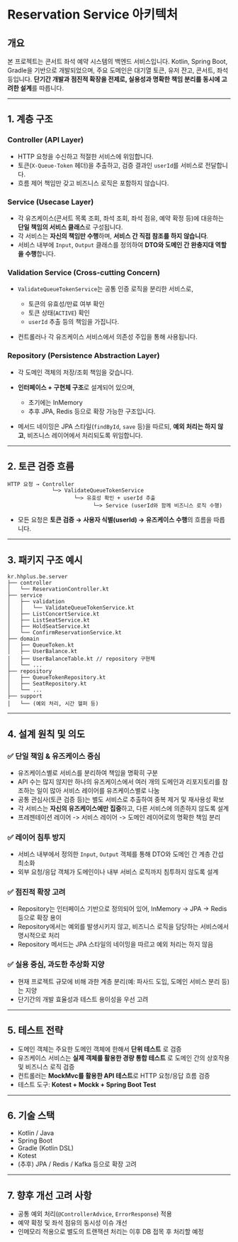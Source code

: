 # Reservation Service 아키텍처

## 개요

본 프로젝트는 콘서트 좌석 예약 시스템의 백엔드 서비스입니다.
Kotlin, Spring Boot, Gradle을 기반으로 개발되었으며, 주요 도메인은 대기열 토큰, 유저 잔고, 콘서트, 좌석 등입니다.
**단기간 개발과 점진적 확장을 전제로, 실용성과 명확한 책임 분리를 동시에 고려한 설계**를 따릅니다.

---

## 1. 계층 구조

### Controller (API Layer)

* HTTP 요청을 수신하고 적절한 서비스에 위임합니다.
* 토큰(`X-Queue-Token` 헤더)을 추출하고, 검증 결과인 `userId`를 서비스로 전달합니다.
* 흐름 제어 책임만 갖고 비즈니스 로직은 포함하지 않습니다.

### Service (Usecase Layer)

* 각 유즈케이스(콘서트 목록 조회, 좌석 조회, 좌석 점유, 예약 확정 등)에 대응하는 **단일 책임의 서비스 클래스**로 구성됩니다.
* 각 서비스는 **자신의 책임만 수행**하며, **서비스 간 직접 참조를 하지 않습니다**.
* 서비스 내부에 `Input`, `Output` 클래스를 정의하여 **DTO와 도메인 간 완충지대 역할을 수행**합니다.

### Validation Service (Cross-cutting Concern)

* `ValidateQueueTokenService`는 공통 인증 로직을 분리한 서비스로,

  * 토큰의 유효성/만료 여부 확인
  * 토큰 상태(`ACTIVE`) 확인
  * `userId` 추출
    등의 책임을 가집니다.
* 컨트롤러나 각 유즈케이스 서비스에서 의존성 주입을 통해 사용됩니다.

### Repository (Persistence Abstraction Layer)

* 각 도메인 객체의 저장/조회 책임을 갖습니다.
* **인터페이스 + 구현체 구조**로 설계되어 있으며,

  * 초기에는 InMemory
  * 추후 JPA, Redis 등으로 확장 가능한 구조입니다.
* 메서드 네이밍은 JPA 스타일(`findById`, `save` 등)을 따르되,
  **예외 처리는 하지 않고**, 비즈니스 레이어에서 처리되도록 위임합니다.

---

## 2. 토큰 검증 흐름

```plaintext
HTTP 요청 → Controller
              └─> ValidateQueueTokenService
                     └─> 유효성 확인 + userId 추출
                           └─> Service (userId와 함께 비즈니스 로직 수행)
```

* 모든 요청은 **토큰 검증 → 사용자 식별(userId) → 유즈케이스 수행**의 흐름을 따릅니다.

---

## 3. 패키지 구조 예시

```
kr.hhplus.be.server
├── controller
│   └── ReservationController.kt
├── service
│   ├── validation
│   │   └── ValidateQueueTokenService.kt
│   ├── ListConcertService.kt
│   ├── ListSeatService.kt
│   ├── HoldSeatService.kt
│   └── ConfirmReservationService.kt
├── domain
│   ├── QueueToken.kt
│   ├── UserBalance.kt
│   ├── UserBalanceTable.kt // repository 구현체
│   └── ...
├── repository
│   ├── QueueTokenRepository.kt
│   ├── SeatRepository.kt
│   └── ...
├── support
│   └── (예외 처리, 시간 헬퍼 등)
```

---

## 4. 설계 원칙 및 의도

### ✅ 단일 책임 & 유즈케이스 중심

* 유즈케이스별로 서비스를 분리하여 책임을 명확히 구분
* API 수는 많지 않지만 하나의 유즈케이스에서 여러 개의 도메인과 리포지토리를 참조하는 일이 많아 서비스 레이어를 유즈케이스별로 나눔
* 공통 관심사(토큰 검증 등)는 별도 서비스로 추출하여 중복 제거 및 재사용성 확보
* 각 서비스는 **자신의 유즈케이스에만 집중**하고, 다른 서비스에 의존하지 않도록 설계
* 프레젠테이션 레이어 -> 서비스 레이어 -> 도메인 레이어로의 명확한 책임 분리

### ✅ 레이어 침투 방지

* 서비스 내부에서 정의한 `Input`, `Output` 객체를 통해 DTO와 도메인 간 계층 간섭 최소화
* 외부 요청/응답 객체가 도메인이나 내부 서비스 로직까지 침투하지 않도록 설계

### ✅ 점진적 확장 고려

* Repository는 인터페이스 기반으로 정의되어 있어, InMemory → JPA → Redis 등으로 확장 용이
* Repository에서는 예외를 발생시키지 않고, 비즈니스 로직을 담당하는 서비스에서 명시적으로 처리
* Repository 메서드는 JPA 스타일의 네이밍을 따르고 예외 처리는 하지 않음

### ✅ 실용 중심, 과도한 추상화 지양

* 현재 프로젝트 규모에 비해 과한 계층 분리(예: 파사드 도입, 도메인 서비스 분리 등)는 지양
* 단기간의 개발 효율성과 테스트 용이성을 우선 고려

---

## 5. 테스트 전략

* 도메인 객체는 주요한 도메인 객체에 한해서 **단위 테스트** 로 검증
* 유즈케이스 서비스는 **실제 객체를 활용한 경량 통합 테스트** 로 도메인 간의 상호작용 및 비즈니스 로직 검증
* 컨트롤러는 **MockMvc를 활용한 API 테스트**로 HTTP 요청/응답 흐름 검증
* 테스트 도구: **Kotest + Mockk + Spring Boot Test**

---

## 6. 기술 스택

* Kotlin / Java
* Spring Boot
* Gradle (Kotlin DSL)
* Kotest
* (추후) JPA / Redis / Kafka 등으로 확장 고려

---

## 7. 향후 개선 고려 사항

* 공통 예외 처리(`@ControllerAdvice`, `ErrorResponse`) 적용
* 예약 확정 및 좌석 점유의 동시성 이슈 개선
* 인메모리 적용으로 별도의 트랜잭션 처리는 이후 DB 접목 후 처리할 예정
